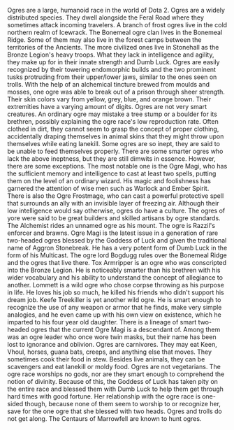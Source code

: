 Ogres are a large, humanoid race in the world of Dota 2.
Ogres are a widely distributed species. They dwell alongside the Feral Road where they sometimes attack incoming travelers. A branch of frost ogres live in the cold northern realm of Icewrack. The Bonemeal ogre clan lives in the Bonemeal Ridge. Some of them may also live in the forest camps between the territories of the Ancients.
The more civilized ones live in Stonehall as the Bronze Legion's heavy troops.
What they lack in intelligence and agility, they make up for in their innate strength and Dumb Luck. Ogres are easily recognized by their towering endomorphic builds and the two prominent tusks protruding from their upper/lower jaws, similar to the ones seen on trolls. With the help of an alchemical tincture brewed from moulds and mosses, one ogre was able to break out of a prison through sheer strength.
Their skin colors vary from yellow, grey, blue, and orange brown. Their extremities have a varying amount of digits.
Ogres are not very smart creatures. An ordinary ogre may mistake a tree stump or a boulder for its brethren, possibly explaining the ogre race's low reproduction rate. Often clothed in dirt, they cannot seem to grasp the concept of proper clothing, accidentally draping themselves in animal skins that they might throw upon themselves while eating lanekill. Some ogres are so inept, they are said to be unable to feed themselves properly. There are some smarter ogres who lack the above ineptness, but they are still dimwits in essence.
However, there are some exceptions. The most notable one is the Ogre Magi, who has the sufficient memory and intelligence to cast at least two spells, putting them on the level of an ordinary wizard. His magic and foolishness has garnered the attention of wise men such as Warlock and Ember Spirit. There is also the Ogre Frostmage, who can cast a powerful protective spell that surrounds an ally with an invisible layer of freezing air.
Although their low intelligence would say otherwise, ogres do have a culture. The ogres of yore were said to be great builders and skilled artisans by ogre standards.
The  Alchemist rides an unnamed ogre as his mount. The ogre is Razzil's enforcer and brawns.
Ogre Magi is the latest issue in a generation of rare two-headed ogres blessed by the Goddess of Luck and given the traditional name of Aggron Stonebreak. He has a very potent form of Dumb Luck in the form of his  Multicast.
The ogre lord Bogdugg rules over the Bonemeal Ridge and the ogres that live there.
Tox Armripper is an ogre who was conscripted into the Bronze Legion. He is noticeably smarter than his brethren with his wider vocabulary and his ability to understand the concept of allegiance to another.
Lommett is a wild ogre who chose corpse throwing as his purpose in life. He loves his job so much, he killed his friends who didn't support his dream job.
Keefe Treekiller is yet another wild ogre. He is smart enough to recognize the use of any weapon or armor that he finds, make very simple analogies, and he even came up with his own view on existence, which he imparted to his four year old daughter.
There is a lineage of smart two-headed ogres that the current Ogre Magi is a descendant of. Among them was an ogre leader who once wore twin masks, but their name has been lost to ignorance and oblivion.
Ogres are carnivores. They may eat Keen, Vhoul, horses, guana bats, creeps, and anything else that moves. They sometimes cook their food in stew. Besides live animals, they can be scavengers and eat lanekill or moldy food. Ogres are not vegetarians.
The ogre race worships no gods, nor are they smart enough to comprehend the notion of divinity. Because of this, the Goddess of Luck has taken pity on the entire race and blessed them with Dumb Luck to help them get through hard times with good fortune. Her relationship with the ogre race is one-sided though, because none of them seem to worship to or recognize her, save for the one ogre that she blessed with two heads.
Ogres and trolls do not get along.
The Centaurs of Marrowfell are known to hunt ogres.

